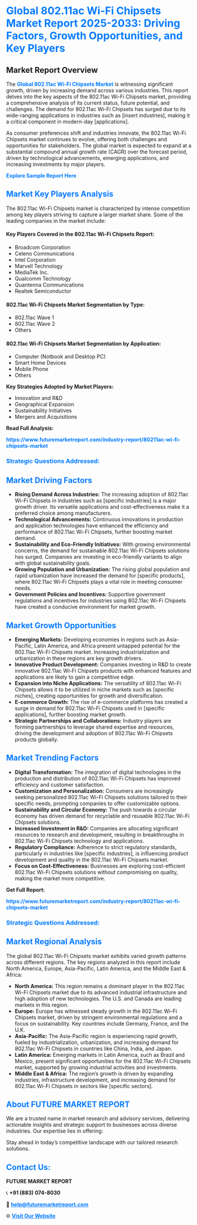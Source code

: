 <h1 style="color: #007BFF;">Global 802.11ac Wi-Fi Chipsets Market Report 2025-2033: Driving Factors, Growth Opportunities, and Key Players</h1>

<section id="overview">
<h2>Market Report Overview</h2>
<p>The <a href="https://www.futuremarketreport.com/industry-report/80211ac-wi-fi-chipsets-market" style="color: #007BFF; text-decoration: none;"><strong>Global 802.11ac Wi-Fi Chipsets Market</strong></a> is witnessing significant growth, driven by increasing demand across various industries. This report delves into the key aspects of the 802.11ac Wi-Fi Chipsets market, providing a comprehensive analysis of its current status, future potential, and challenges. The demand for 802.11ac Wi-Fi Chipsets has surged due to its wide-ranging applications in industries such as [insert industries], making it a critical component in modern-day [applications].</p>
<p>As consumer preferences shift and industries innovate, the 802.11ac Wi-Fi Chipsets market continues to evolve, offering both challenges and opportunities for stakeholders. The global market is expected to expand at a substantial compound annual growth rate (CAGR) over the forecast period, driven by technological advancements, emerging applications, and increasing investments by major players.</p>
</section>

<section id="overview">
<p><a href="https://www.futuremarketreport.com/request-sample/reportId=54705" style="color: #007BFF; text-decoration: none;"><strong>Explore Sample Report Here</strong></a></p>
</section>

<section id="key-players">
<h2 style="color: #007BFF;">Market Key Players Analysis</h2>
<p>The 802.11ac Wi-Fi Chipsets market is characterized by intense competition among key players striving to capture a larger market share. Some of the leading companies in the market include:</p>
<h4>Key Players Covered in the 802.11ac Wi-Fi Chipsets Report:</h4>
<ul><li>Broadcom Corporation</li><li>Celeno Communications</li><li>Intel Corporation</li><li>Marvell Technology</li><li>MediaTek Inc.</li><li>Qualcomm Technology</li><li>Quantenna Communications</li><li>Realtek Semiconductor</li></ul>
<h4>802.11ac Wi-Fi Chipsets Market Segmentation by Type:</h4>
<ul><li>802.11ac Wave 1</li><li>802.11ac Wave 2</li><li>Others</li></ul>

<h4>802.11ac Wi-Fi Chipsets Market Segmentation by Application:</h4>
<ul><li>Computer (Notbook and Desktop PC)</li><li>Smart Home Devices</li><li>Mobile Phone</li><li>Others</li></ul>
<p><strong>Key Strategies Adopted by Market Players:</strong></p>
<ul>
<li>Innovation and R&D</li>
<li>Geographical Expansion</li>
<li>Sustainability Initiatives</li>
<li>Mergers and Acquisitions</li>
</ul>
</section>

<section>
<p><strong>Read Full Analysis: </strong></p><a href="https://www.futuremarketreport.com/industry-report/80211ac-wi-fi-chipsets-market" style="color: #007BFF; text-decoration: none;"><strong>https://www.futuremarketreport.com/industry-report/80211ac-wi-fi-chipsets-market</strong></a>
<h3 style="color: #007BFF;">Strategic Questions Addressed:</h3>
</section>

<section id="driving-factors">
<h2 style="color: #007BFF;">Market Driving Factors</h2>
<ul>
<li><strong>Rising Demand Across Industries:</strong> The increasing adoption of 802.11ac Wi-Fi Chipsets in industries such as [specific industries] is a major growth driver. Its versatile applications and cost-effectiveness make it a preferred choice among manufacturers.</li>
<li><strong>Technological Advancements:</strong> Continuous innovations in production and application technologies have enhanced the efficiency and performance of 802.11ac Wi-Fi Chipsets, further boosting market demand.</li>
<li><strong>Sustainability and Eco-Friendly Initiatives:</strong> With growing environmental concerns, the demand for sustainable 802.11ac Wi-Fi Chipsets solutions has surged. Companies are investing in eco-friendly variants to align with global sustainability goals.</li>
<li><strong>Growing Population and Urbanization:</strong> The rising global population and rapid urbanization have increased the demand for [specific products], where 802.11ac Wi-Fi Chipsets plays a vital role in meeting consumer needs.</li>
<li><strong>Government Policies and Incentives:</strong> Supportive government regulations and incentives for industries using 802.11ac Wi-Fi Chipsets have created a conducive environment for market growth.</li>
</ul>
</section>

<section id="growth-opportunities">
<h2 style="color: #007BFF;">Market Growth Opportunities</h2>
<ul>
<li><strong>Emerging Markets:</strong> Developing economies in regions such as Asia-Pacific, Latin America, and Africa present untapped potential for the 802.11ac Wi-Fi Chipsets market. Increasing industrialization and urbanization in these regions are key growth drivers.</li>
<li><strong>Innovative Product Development:</strong> Companies investing in R&D to create innovative 802.11ac Wi-Fi Chipsets products with enhanced features and applications are likely to gain a competitive edge.</li>
<li><strong>Expansion into Niche Applications:</strong> The versatility of 802.11ac Wi-Fi Chipsets allows it to be utilized in niche markets such as [specific niches], creating opportunities for growth and diversification.</li>
<li><strong>E-commerce Growth:</strong> The rise of e-commerce platforms has created a surge in demand for 802.11ac Wi-Fi Chipsets used in [specific applications], further boosting market growth.</li>
<li><strong>Strategic Partnerships and Collaborations:</strong> Industry players are forming partnerships to leverage shared expertise and resources, driving the development and adoption of 802.11ac Wi-Fi Chipsets products globally.</li>
</ul>
</section>

<section id="trending-factors">
<h2 style="color: #007BFF;">Market Trending Factors</h2>
<ul>
<li><strong>Digital Transformation:</strong> The integration of digital technologies in the production and distribution of 802.11ac Wi-Fi Chipsets has improved efficiency and customer satisfaction.</li>
<li><strong>Customization and Personalization:</strong> Consumers are increasingly seeking personalized 802.11ac Wi-Fi Chipsets solutions tailored to their specific needs, prompting companies to offer customizable options.</li>
<li><strong>Sustainability and Circular Economy:</strong> The push towards a circular economy has driven demand for recyclable and reusable 802.11ac Wi-Fi Chipsets solutions.</li>
<li><strong>Increased Investment in R&D:</strong> Companies are allocating significant resources to research and development, resulting in breakthroughs in 802.11ac Wi-Fi Chipsets technology and applications.</li>
<li><strong>Regulatory Compliance:</strong> Adherence to strict regulatory standards, particularly in industries like [specific industries], is influencing product development and quality in the 802.11ac Wi-Fi Chipsets market.</li>
<li><strong>Focus on Cost-Effectiveness:</strong> Businesses are exploring cost-efficient 802.11ac Wi-Fi Chipsets solutions without compromising on quality, making the market more competitive.</li>
</ul>
</section>

<section>
<p><strong>Get Full Report: </strong></p><a href="https://www.futuremarketreport.com/industry-report/80211ac-wi-fi-chipsets-market" style="color: #007BFF; text-decoration: none;"><strong>https://www.futuremarketreport.com/industry-report/80211ac-wi-fi-chipsets-market</strong></a>
<h3 style="color: #007BFF;">Strategic Questions Addressed:</h3>
</section>


<section id="regional-analysis">
<h2 style="color: #007BFF;">Market Regional Analysis</h2>
<p>The global 802.11ac Wi-Fi Chipsets market exhibits varied growth patterns across different regions. The key regions analyzed in this report include North America, Europe, Asia-Pacific, Latin America, and the Middle East & Africa:</p>
<ul>
<li><strong>North America:</strong> This region remains a dominant player in the 802.11ac Wi-Fi Chipsets market due to its advanced industrial infrastructure and high adoption of new technologies. The U.S. and Canada are leading markets in this region.</li>
<li><strong>Europe:</strong> Europe has witnessed steady growth in the 802.11ac Wi-Fi Chipsets market, driven by stringent environmental regulations and a focus on sustainability. Key countries include Germany, France, and the U.K.</li>
<li><strong>Asia-Pacific:</strong> The Asia-Pacific region is experiencing rapid growth, fueled by industrialization, urbanization, and increasing demand for 802.11ac Wi-Fi Chipsets in countries like China, India, and Japan.</li>
<li><strong>Latin America:</strong> Emerging markets in Latin America, such as Brazil and Mexico, present significant opportunities for the 802.11ac Wi-Fi Chipsets market, supported by growing industrial activities and investments.</li>
<li><strong>Middle East & Africa:</strong> The region’s growth is driven by expanding industries, infrastructure development, and increasing demand for 802.11ac Wi-Fi Chipsets in sectors like [specific sectors].</li>
</ul>
</section>

<footer>
<h2 style="color: #007BFF;">About FUTURE MARKET REPORT</h2>
<p>We are a trusted name in market research and advisory services, delivering actionable insights and strategic support to businesses across diverse industries. Our expertise lies in offering:</p>

<p>Stay ahead in today’s competitive landscape with our tailored research solutions.</p>

<h2 style="color: #007BFF;">Contact Us:</h2>
<p><strong>FUTURE MARKET REPORT</strong></p>
<p>📞 <strong>+91 (883) 074-8030</strong></p>
<p>📧 <strong><a href="mailto:help@futuremarketreport.com" style="color: #007BFF;">help@futuremarketreport.com</a></strong></p>
<p>🌐 <strong><a href="https://www.futuremarketreport.com/" style="color: #007BFF;">Visit Our Website</a></strong></p>
</footer>